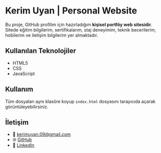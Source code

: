# Kerim Uyan | Personal Website

Bu proje, GitHub profilim için hazırladığım **kişisel portföy web sitesidir**.  
Sitede eğitim bilgilerim, sertifikalarım, staj deneyimim, teknik becerilerim, hobilerim ve iletişim bilgilerim yer almaktadır.

## Kullanılan Teknolojiler
- HTML5
- CSS
- JavaScript

## Kullanım
Tüm dosyaları aynı klasöre koyup `index.html` dosyasını tarayıcıda açarak görüntüleyebilirsiniz.

## İletişim
- 📧 kerimuyan.09@gmail.com  
- 🌐 [GitHub](https://github.com/kerimuyan)  
- 🔗 [LinkedIn](https://linkedin.com/in/kerim-uyan-05a34b342)

